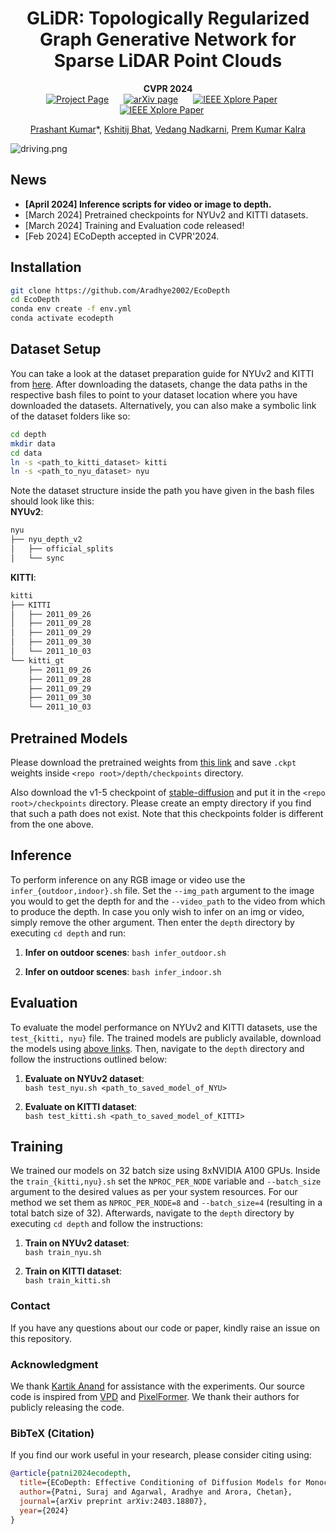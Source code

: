 <div align="center">
<h1>GLiDR: Topologically Regularized Graph Generative Network for Sparse LiDAR Point Clouds</h1>

**CVPR 2024**  
<a href='https://kshitijbhat.github.io/glidr/' style="margin-right: 20px;"><img src='https://img.shields.io/badge/Project Page-ECoDepth-darkgreen' alt='Project Page'></a>
<a href="https://arxiv.org/abs/2312.00068" style="margin-right: 20px;"><img src='https://img.shields.io/badge/Paper-arXiv-maroon' alt='arXiv page'></a>
<a href="https://arxiv.org/abs/2312.00068" style="margin-right: 20px;"><img src='https://img.shields.io/badge/Paper-CvF-blue' alt='IEEE Xplore Paper'></a>
<a href="https://arxiv.org/abs/2312.00068" style="margin-right: 20px;"><img src='https://img.shields.io/badge/Supplementary-CvF-blue' alt='IEEE Xplore Paper'></a>

[Prashant Kumar](https://prashkmr.github.io)\*,
[Kshitij Bhat](https://prashkmr.github.io),
[Vedang Nadkarni](https://scholar.google.com/citations?user=seg1E8AAAAAJ&hl=en),
[Prem Kumar Kalra](https://www.cse.iitd.ac.in/~pkalra/)<br/>

</div>

![driving.png](assets/driving.png)



## News
- **[April 2024] Inference scripts for video or image to depth.**
- [March 2024] Pretrained checkpoints for NYUv2 and KITTI datasets.
- [March 2024] Training and Evaluation code released!
- [Feb 2024] ECoDepth accepted in CVPR'2024.


## Installation

``` bash
git clone https://github.com/Aradhye2002/EcoDepth
cd EcoDepth
conda env create -f env.yml
conda activate ecodepth
```
## Dataset Setup
You can take a look at the dataset preparation guide for NYUv2 and KITTI from [here](https://github.com/cleinc/bts). After downloading the datasets, change the data paths in the respective bash files to point to your dataset location where you have downloaded the datasets. Alternatively, you can also make a symbolic link of the dataset folders like so:
``` bash
cd depth
mkdir data
cd data
ln -s <path_to_kitti_dataset> kitti
ln -s <path_to_nyu_dataset> nyu
```
Note the dataset structure inside the path you have given in the bash files should look like this:  
**NYUv2**: 
``` bash
nyu
├── nyu_depth_v2
│   ├── official_splits
│   └── sync
```
**KITTI**: 
``` bash
kitti
├── KITTI
│   ├── 2011_09_26
│   ├── 2011_09_28
│   ├── 2011_09_29
│   ├── 2011_09_30
│   └── 2011_10_03
└── kitti_gt
    ├── 2011_09_26
    ├── 2011_09_28
    ├── 2011_09_29
    ├── 2011_09_30
    └── 2011_10_03
```

## Pretrained Models

Please download the pretrained weights from [this link](https://drive.google.com/drive/folders/1BVWLrdHw0bfsuzzL62S7xpWmmqgvysxd?usp=sharing) and save `.ckpt` weights inside `<repo root>/depth/checkpoints` directory.

Also download the v1-5 checkpoint of [stable-diffusion](https://github.com/runwayml/stable-diffusion) and put it in the `<repo root>/checkpoints` directory. Please create an empty directory if you find that such a path does not exist. Note that this checkpoints folder is different from the one above. 

## Inference

To perform inference on any RGB image or video use the `infer_{outdoor,indoor}.sh` file. Set the `--img_path` argument to the image you would to get the depth for and the `--video_path` to the video from which to produce the depth. In case you only wish to infer on an img or video, simply remove the other argument. Then enter the `depth` directory by executing `cd depth` and run:

1. **Infer on outdoor scenes**:
`bash infer_outdoor.sh`

2. **Infer on outdoor scenes**:
`bash infer_indoor.sh`

## Evaluation
To evaluate the model performance on NYUv2 and KITTI datasets, use the `test_{kitti, nyu}` file. The trained models are publicly available, download the models using [above links](#pretrained-models). Then, navigate to the `depth` directory and follow the instructions outlined below:

1. **Evaluate on NYUv2 dataset**:  
`bash test_nyu.sh <path_to_saved_model_of_NYU>`  

2. **Evaluate on KITTI dataset**:  
`bash test_kitti.sh <path_to_saved_model_of_KITTI>`

## Training 
We trained our models on 32 batch size using 8xNVIDIA A100 GPUs. Inside the `train_{kitti,nyu}.sh` set the `NPROC_PER_NODE` variable and `--batch_size` argument to the desired values as per your system resources. For our method we set them as `NPROC_PER_NODE=8` and `--batch_size=4` (resulting in a total batch size of 32). Afterwards, navigate to the `depth` directory by executing `cd depth` and follow the instructions:

1. **Train on NYUv2 dataset**:  
`bash train_nyu.sh`  

1. **Train on KITTI dataset**:  
`bash train_kitti.sh`

### Contact
If you have any questions about our code or paper, kindly raise an issue on this repository.

### Acknowledgment
We thank [Kartik Anand](https://github.com/k-styles) for assistance with the experiments. 
Our source code is inspired from [VPD](https://github.com/wl-zhao/VPD) and [PixelFormer](https://github.com/ashutosh1807/PixelFormer). We thank their authors for publicly releasing the code.

### BibTeX (Citation)
If you find our work useful in your research, please consider citing using:
``` bibtex
@article{patni2024ecodepth,
  title={ECoDepth: Effective Conditioning of Diffusion Models for Monocular Depth Estimation},
  author={Patni, Suraj and Agarwal, Aradhye and Arora, Chetan},
  journal={arXiv preprint arXiv:2403.18807},
  year={2024}
}
```
